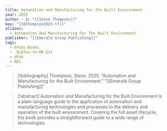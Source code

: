 ```yaml
---
title: Automation and Manufacturing for the Built Environment
year: 2025
author - 1: "[[Steve Thompson]]"
key: "[[@Thompson2025-tf]]"
aliases:
  - Automation And Manufacturing For The Built Environment
publisher: "[[Emerald Group Publishing]]"
tags:
  - EPubs-Books
  - _BibTex-to-MD-Git
  - ePub
  - AEC
---
```


> [!bibliography]
> Thompson, Steve. 2025. “Automation and Manufacturing for the Built Environment.” "[[Emerald Group Publishing]]"

> [!abstract]
> Automation and Manufacturing for the Built Environment is a plain-language guide to the application of automation and manufacturing technologies and processes to the delivery and operation of the built environment. Covering the full asset lifecycle, the book provides a straightforward guide to a wide range of technologies.